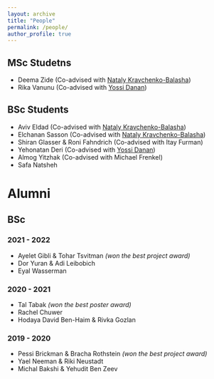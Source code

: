 ```yaml
---
layout: archive
title: "People"
permalink: /people/
author_profile: true
---
```


## MSc Studetns
* Deema Zide (Co-advised with [Nataly Kravchenko-Balasha](https://natalykbalashalab.huji.ac.il/))
* Rika Vanunu  (Co-advised with [Yossi Danan](https://www.jce.ac.il/prof-yossefyossi-danan/))

## BSc Students
* Aviv Eldad (Co-advised with [Nataly Kravchenko-Balasha](https://natalykbalashalab.huji.ac.il/))
* Elchanan Sasson (Co-advised with [Nataly Kravchenko-Balasha](https://natalykbalashalab.huji.ac.il/))
* Shiran Glasser & Roni Fahndrich (Co-advised with Itay Furman)
* Yehonatan Deri (Co-advised with [Yossi Danan](https://www.jce.ac.il/prof-yossefyossi-danan/))
* Almog Yitzhak (Co-advised with Michael Frenkel)
* Safa Natsheh 


# Alumni
## BSc
### 2021 - 2022
* Ayelet Gibli & Tohar Tsvitman _(won the best project award)_
* Dor Yuran & Adi Leibobich
* Eyal Wasserman

### 2020 - 2021
* Tal Tabak _(won the best poster award)_
* Rachel Chuwer
* Hodaya David Ben-Haim & Rivka Gozlan

### 2019 - 2020
* Pessi Brickman & Bracha Rothstein _(won the best project award)_
* Yael Neeman & Riki Neustadt
* Michal Bakshi & Yehudit Ben Zeev



